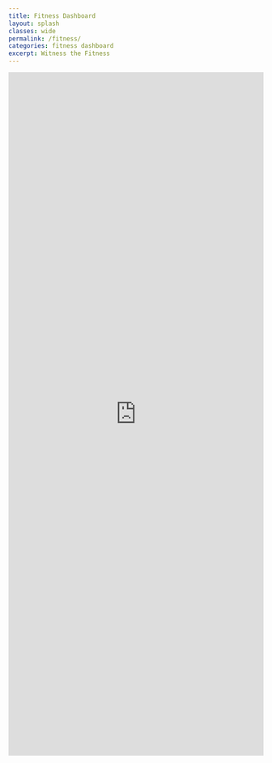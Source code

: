```yaml
---
title: Fitness Dashboard
layout: splash
classes: wide
permalink: /fitness/
categories: fitness dashboard
excerpt: Witness the Fitness
---
```


<html>
<iframe width="100%" height="1350" src="https://datastudio.google.com/embed/reporting/d40dfca7-1c75-4e53-8435-2e663c70346b/page/WqDLB" frameborder="0" style="border:0" allowfullscreen></iframe>
</html>